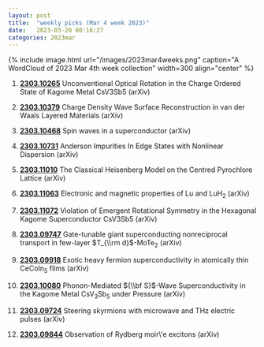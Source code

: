 ```yaml
---
layout: post
title:  "weekly picks (Mar 4 week 2023)"
date:   2023-03-20 00:16:27
categories: 2023mar
---
```



{% include image.html url="/images/2023mar4weeks.png" caption="A WordCloud of 2023 Mar 4th week collection" width=300 align="center" %}


1. **[2303.10265](http://arxiv.org/abs/2303.10265)** Unconventional Optical Rotation in the Charge Ordered State of Kagome Metal CsV3Sb5 (arXiv)

1. **[2303.10379](http://arxiv.org/abs/2303.10379)** Charge Density Wave Surface Reconstruction in van der Waals Layered Materials (arXiv)

1. **[2303.10468](http://arxiv.org/abs/2303.10468)** Spin waves in a superconductor (arXiv)

1. **[2303.10731](http://arxiv.org/abs/2303.10731)** Anderson Impurities In Edge States with Nonlinear Dispersion (arXiv)

1. **[2303.11010](http://arxiv.org/abs/2303.11010)** The Classical Heisenberg Model on the Centred Pyrochlore Lattice (arXiv)

1. **[2303.11063](http://arxiv.org/abs/2303.11063)** Electronic and magnetic properties of Lu and LuH$_2$ (arXiv)

1. **[2303.11072](http://arxiv.org/abs/2303.11072)** Violation of Emergent Rotational Symmetry in the Hexagonal Kagome Superconductor CsV3Sb5 (arXiv)




1. **[2303.09747](http://arxiv.org/abs/2303.09747)** Gate-tunable giant superconducting nonreciprocal transport in few-layer $T_{\\rm d}$-MoTe$_2$ (arXiv)

1. **[2303.09918](http://arxiv.org/abs/2303.09918)** Exotic heavy fermion superconductivity in atomically thin CeCoIn$_5$ films (arXiv)

1. **[2303.10080](http://arxiv.org/abs/2303.10080)** Phonon-Mediated ${\\bf S}$-Wave Superconductivity in the Kagome Metal CsV$_3$Sb$_5$ under Pressure (arXiv)

1. **[2303.09724](http://arxiv.org/abs/2303.09724)** Steering skyrmions with microwave and THz electric pulses (arXiv)

1. **[2303.09844](http://arxiv.org/abs/2303.09844)** Observation of Rydberg moir\\'e excitons (arXiv)
